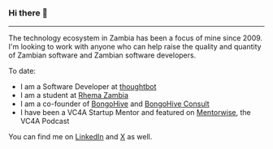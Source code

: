 ### Hi there 👋

---

The technology ecosystem in Zambia has been a focus of mine since 2009. I'm looking to work with anyone who can help raise the quality and quantity of Zambian software and Zambian software developers.

To date:

- I am a Software Developer at [thoughtbot](https://thoughtbot.com/)
- I am a student at [Rhema Zambia](https://rhemazambia.org/)
- I am a co-founder of [BongoHive](https://bongohive.co.zm) and [BongoHive Consult](https://bongohive.co.zm/consult)
- I have been a VC4A Startup Mentor and featured on [Mentorwise](https://vc4a.com/blog/channels/mentorwise/), the VC4A Podcast

You can find me on [LinkedIn](https://www.linkedin.com/in/silumesii/) and [X](https://x.com/silumesii) as well.

<!--
**smaboshe/smaboshe** is a ✨ _special_ ✨ repository because its `README.md` (this file) appears on your GitHub profile.

Here are some ideas to get you started:

- 🔭 I’m currently working on ...
- 🌱 I’m currently learning ...
- 👯 I’m looking to collaborate on ...
- 🤔 I’m looking for help with ...
- 💬 Ask me about ...
- 📫 How to reach me: ...
- 😄 Pronouns: ...
- ⚡ Fun fact: ...
-->
